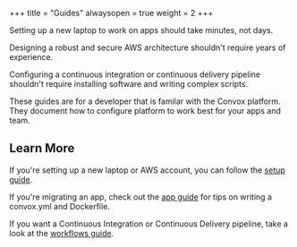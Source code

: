 +++
title = "Guides"
alwaysopen = true
weight = 2
+++

Setting up a new laptop to work on apps should take minutes, not days.

Designing a robust and secure AWS architecture shouldn't require years of experience.

Configuring a continuous integration or continuous delivery pipeline shouldn't require installing software and writing complex scripts.

These guides are for a developer that is familar with the Convox platform. They document how to configure platform to work best for your apps and team.

## Learn More

If you're setting up a new laptop or AWS account, you can follow the [setup guide](/guides/setup/).

If you're migrating an app, check out the [app guide](/guides/app/) for tips on writing a convox.yml and Dockerfile.

If you want a Continuous Integration or Continuous Delivery pipeline, take a look at the [workflows guide](/guides/workflows).

